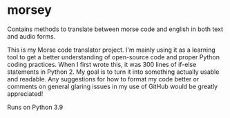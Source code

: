 # morsey
Contains methods to translate between morse code and english in both text and audio forms.

This is my Morse code translator project. I'm mainly using it as a learning tool to get a better understanding of open-source code and proper Python coding practices.
When I first wrote this, it was 300 lines of if-else statements in Python 2. My goal is to turn it into something actually usable and readable.
Any suggestions for how to format my code better or comments on general glaring issues in my use of GitHub would be greatly appreciated!

Runs on Python 3.9
